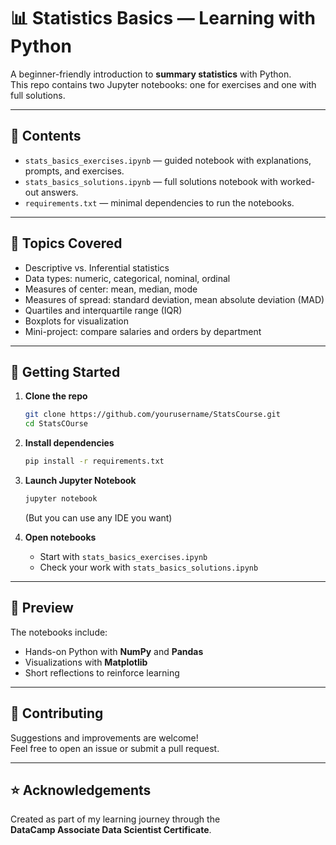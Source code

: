 # 📊 Statistics Basics — Learning with Python

A beginner-friendly introduction to **summary statistics** with Python.  
This repo contains two Jupyter notebooks: one for exercises and one with full solutions.  

---

## 📂 Contents

- `stats_basics_exercises.ipynb` — guided notebook with explanations, prompts, and exercises.  
- `stats_basics_solutions.ipynb` — full solutions notebook with worked-out answers.  
- `requirements.txt` — minimal dependencies to run the notebooks.  

---

## 📝 Topics Covered

- Descriptive vs. Inferential statistics  
- Data types: numeric, categorical, nominal, ordinal  
- Measures of center: mean, median, mode  
- Measures of spread: standard deviation, mean absolute deviation (MAD)  
- Quartiles and interquartile range (IQR)  
- Boxplots for visualization  
- Mini-project: compare salaries and orders by department  

---

## 🚀 Getting Started

1. **Clone the repo**  
   ```bash
   git clone https://github.com/yourusername/StatsCourse.git
   cd StatsCOurse
   ```

2. **Install dependencies**  
   ```bash
   pip install -r requirements.txt
   ```

3. **Launch Jupyter Notebook**  
   ```bash
   jupyter notebook
   ```
   (But you can use any IDE you want)

4. **Open notebooks**  
   - Start with `stats_basics_exercises.ipynb`  
   - Check your work with `stats_basics_solutions.ipynb`  

---

## 📸 Preview

The notebooks include:  
- Hands-on Python with **NumPy** and **Pandas**  
- Visualizations with **Matplotlib**  
- Short reflections to reinforce learning  

---

## 🙌 Contributing

Suggestions and improvements are welcome!  
Feel free to open an issue or submit a pull request.  

---

## ⭐ Acknowledgements

Created as part of my learning journey through the  
**DataCamp Associate Data Scientist Certificate**.  
